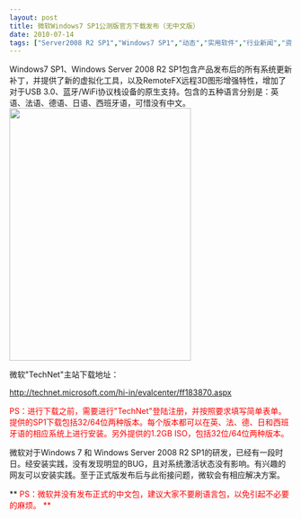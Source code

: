 ```yaml
---
layout: post
title: 微软Windows7 SP1公测版官方下载发布（无中文版）		
date: 2010-07-14
tags: ["Server2008 R2 SP1","Windows7 SP1","动态","实用软件","行业新闻","资源"]
---
```


Windows7 SP1、Windows Server 2008 R2 SP1包含产品发布后的所有系统更新补丁，并提供了新的虚拟化工具，以及RemoteFX远程3D图形增强特性，增加了对于USB 3.0、蓝牙/WiFi协议栈设备的原生支持。包含的五种语言分别是：英语、法语、德语、日语、西班牙语，可惜没有中文。
<a href="windows7.jpg"><img class="alignnone size-full wp-image-269" title="windows7" src="http://www.saqqdy.com/wp-content/uploads/2010/09/windows7.jpg" alt="" width="323" height="450" /></a>

微软"TechNet"主站下载地址：

http://technet.microsoft.com/hi-in/evalcenter/ff183870.aspx

<span style="color: red;">PS：进行下载之前，需要进行"TechNet"登陆注册，并按照要求填写简单表单。提供的SP1下载包括32/64位两种版本。每个版本都可以在英、法、德、日和西班牙语的相应系统上进行安装。另外提供的1.2GB ISO，包括32位/64位两种版本。 

微软对于Windows 7 和 Windows Server 2008 R2 SP1的研发，已经有一段时日。经安装实践，没有发现明显的BUG，且对系统激活状态没有影响。有兴趣的网友可以安装实践。至于正式版发布后与此衔接问题，微软会有相应解决方案。

** <span style="color: red;">PS：微软并没有发布正式的中文包，建议大家不要刷语言包，以免引起不必要的麻烦。 **		
